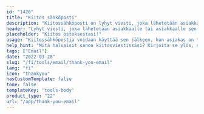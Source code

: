 ```yaml
---
id: "1426"
title: "Kiitos sähköposti"
description: "Kiitossähköposti on lyhyt viesti, joka lähetetään asiakkaalle tai asiakkaalle sen jälkeen, kun hän on tehnyt ostoksen, allekirjoittanut sopimuksen tai suorittanut jonkin muun toimen. Kiitossähköpostin tarkoituksena on osoittaa arvostusta liiketoimintaa kohtaan ja rakentaa hyvää tahtoa ja suhdetta."
header: "Lyhyt viesti, joka lähetetään asiakkaalle tai asiakkaalle sen jälkeen, kun hän on suorittanut toiminnon."
placeholder: "Kiitos ostoksestasi!"
usage: "Kiitossähköpostia voidaan käyttää sen jälkeen, kun asiakas on tehnyt ostoksen, allekirjoittanut sopimuksen tai suorittanut jonkin muun toimenpiteen."
help_hint: "Mitä haluaisit sanoa kiitosviestissäsi? Kirjoita se ylös, niin autamme sinua luomaan tyylikkään sähköpostiviestin."
tags: ["Email"]
date: "2022-03-28"
slug: "/fi/tools/email/thank-you-email"
lang: "fi"
icon: "thankyou"
hasCustomTemplate: false
tone: false
templateKey: 'tools-body'
product_type: "22"
url: "/app/thank-you-email"
---
```

